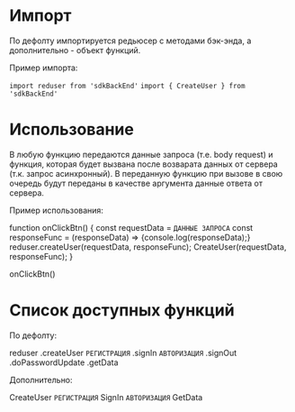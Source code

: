 # Импорт

По дефолту импортируется редьюсер с методами бэк-энда, а дополнительно - объект функций.

Пример импорта:

`import reduser from 'sdkBackEnd'`
`import { CreateUser } from 'sdkBackEnd'`

# Использование

В любую функцию передаются данные запроса (т.е. body request) и функция,
которая будет вызвана после возварата данных от сервера (т.к. запрос асинхронный).
В переданную функцию при вызове в свою очередь будут переданы в качестве аргумента данные ответа от сервера.

Пример использования:

function onClickBtn() {
const requestData = `ДАННЫЕ ЗАПРОСА` <!-- в данном случае формат данных { email: 'XXX@google.ru', password: 'XXX' } -->
const responseFunc = (responseData) => {console.log(responseData);}
reduser.createUser(requestData, responseFunc); <!-- или --> CreateUser(requestData, responseFunc);
}

onClickBtn() <!-- выдаст в консоль `ДАННЫЕ ОТВЕТА`, которые вернет сервер -->

# Список доступных функций

По дефолту:

reduser
.createUser `РЕГИСТРАЦИЯ`
.signIn `АВТОРИЗАЦИЯ`
.signOut
.doPasswordUpdate
.getData

Дополнительно:

CreateUser `РЕГИСТРАЦИЯ`
SignIn `АВТОРИЗАЦИЯ`
GetData
